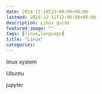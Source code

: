 ```yaml
---
date: 2024-12-10T22:00:00+08:00
lastmod: 2024-12-11T12:00:00+08:00
description: Linux guide
featured_image: ""
tags: [linux,language]
title: "Linux"
categories:
---
```


linux system

Ubuntu 

jupyter



